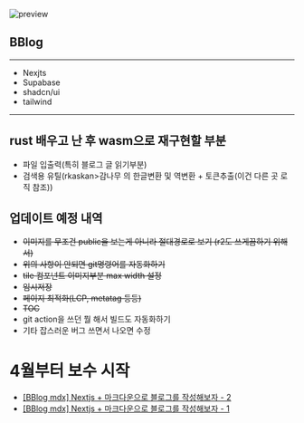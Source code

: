 ![preview](https://github.com/B-HS/BBlog/assets/49316060/ddee7e0a-5291-42b2-9955-107ea67fc60e)


## BBlog
---
- Nexjts
- Supabase
- shadcn/ui
- tailwind
---

## rust 배우고 난 후 wasm으로 재구현할 부분
- 파일 입출력(특히 블로그 글 읽기부분)
- 검색용 유틸(rkaskan>감나무 의 한글변환 및 역변환 + 토큰추출(이건 다른 곳 로직 참조))

## 업데이트 예정 내역
- ~~이미지를 무조건 public을 보는게 아니라 절대경로로 보기 (r2도 쓰게끔하기 위해서)~~
- ~~위의 사항이 안되면 git명령어를 자동화하기~~
- ~~tile 컴포넌트 이미지부분 max width 설정~~
- ~~임시저장~~
- ~~페이지 최적화(LCP, metatag 등등)~~
- ~~TOC~~
- git action을 쓰던 뭘 해서 빌드도 자동화하기
- 기타 잡스러운 버그 쓰면서 나오면 수정

# 4월부터 보수 시작

- [[BBlog mdx] Nextjs + 마크다운으로 블로그를 작성해보자 - 2](https://hbyun.tistory.com/268)
- [[BBlog mdx] Nextjs + 마크다운으로 블로그를 작성해보자 - 1](https://hbyun.tistory.com/267)
